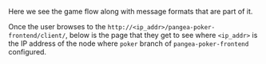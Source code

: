 Here we see the game flow along with message formats that are part of it.

Once the user browses to the `http://<ip_addr>/pangea-poker-frontend/client/`, below is the page that they get to see where `<ip_addr>` is the IP address of the node where `poker` branch of `pangea-poker-frontend` configured.

